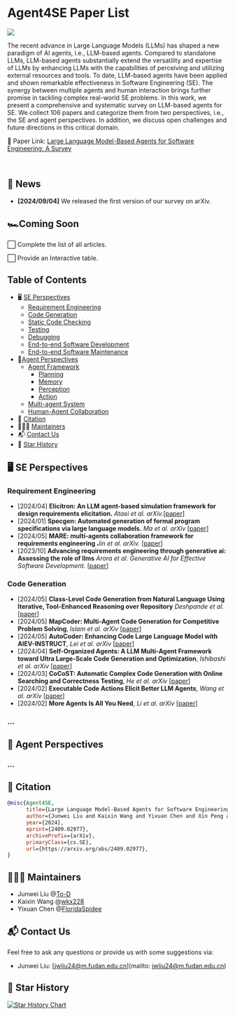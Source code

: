 # Agent4SE Paper List

<p>
<a href="http://arxiv.org/pdf/2409.02977"><img src='https://img.shields.io/badge/ArXiv-Paper-purple'/></a> 
</p>

The recent advance in Large Language Models (LLMs) has shaped a new paradigm of AI agents, i.e., LLM-based agents. Compared to standalone LLMs, LLM-based agents substantially extend the versatility and expertise of LLMs by enhancing LLMs with the capabilities of perceiving and utilizing external resources and tools. To date, LLM-based agents have been applied and shown remarkable effectiveness in Software Engineering (SE). The synergy between multiple agents and human interaction brings further promise in tackling complex real-world SE problems. In this work, we present a comprehensive and systematic survey on LLM-based agents for SE. We collect 106 papers and categorize them from two perspectives, i.e., the SE and agent perspectives. In addition, we discuss open challenges and future directions in this critical domain.

:page_facing_up: Paper Link: [Large Language Model-Based Agents for Software Engineering: A Survey](http://arxiv.org/pdf/2409.02977)

<br/>



## :newspaper: News

* **[2024/09/04]**  We released the first version of our survey on arXiv.



## 🏎️Coming Soon

⬜ Complete the list of all articles.

⬜ Provide an Interactive table.




## Table of Contents

* 🖥️ [SE Perspectives](#-se-perspectives)
  * [Requirement Engineering](#-requirement-engineering)
  * [Code Generation](#-code-generation)
  * [Static Code Checking](#-static-checking)
  * [Testing](#-software-testing)
  * [Debugging](#-debugging)
  * [End-to-end Software Development](#-end-to-end-software-development)
  * [End-to-end Software Maintenance](#-end-to-end-software-maintenance)
* 🤖[Agent Perspectives](#-agent-perspectives)
  * [Agent Framework](#-agent-framework)
    * [Planning](#-planning)
    * [Memory](#-memory)
    * [Perception](#-perception)
    * [Action](#-action)
  * [Multi-agent System](#-multi-agent-system)
  * [Human-Agent Collaboration](#-human-agent-collaboration)
* 📝 [Citation](#-citation)
* 👨🏻‍💻 [Maintainers](#-maintainers)
* 📬 [Contact Us](#-contact-us)
* 🌟 [Star History](#-star-history)



## 🖥️ SE Perspectives

### Requirement Engineering

* [2024/04] **Elicitron: An LLM agent-based simulation framework for design requirements elicitation.** *Ataei et al. arXiv.*[[paper](https://arxiv.org/pdf/2404.16045)]
* [2024/01] **Specgen: Automated generation of formal program specifications via large language models.** *Ma et al. arXiv* [[paper](https://arxiv.org/pdf/2401.08807)]
* [2024/05] **MARE: multi-agents collaboration framework for requirements engineering** *Jin et al. arXiv.* [[paper](https://arxiv.org/pdf/2405.03256)]
* [2023/10] **Advancing requirements engineering through generative ai: Assessing the role of llms** *Arora et al. Generative AI for Effective Software Development.* [[paper](https://arxiv.org/pdf/2310.13976)]



### Code Generation

* [2024/05] **Class-Level Code Generation from Natural Language Using Iterative, Tool-Enhanced Reasoning over Repository** *Deshpande et al.*[[paper](https://arxiv.org/pdf/2405.01573)]
* [2024/05] **MapCoder: Multi-Agent Code Generation for Competitive Problem Solving**, *Islam et al. arXiv* [[paper](https://arxiv.org/pdf/2405.11403)]
* [2024/05]  **AutoCoder: Enhancing Code Large Language Model with AIEV-INSTRUCT**, *Lei et al. arXiv* [[paper](https://arxiv.org/pdf/2405.14906)]
* [2024/04] **Self-Organized Agents: A LLM Multi-Agent Framework toward Ultra Large-Scale Code Generation and Optimization**, *Ishibashi et al. arXiv* [[paper](https://arxiv.org/pdf/2404.02183)]
* [2024/03] **CoCoST: Automatic Complex Code Generation with Online Searching and Correctness Testing**, *He et al. arXiv* [[paper](https://arxiv.org/pdf/2403.13583)]
* [2024/02] **Executable Code Actions Elicit Better LLM Agents**, *Wang et al. arXiv* [[paper](https://arxiv.org/pdf/2402.01030)]
* [2024/02] **More Agents Is All You Need**, *Li et al. arXiv* [[paper](https://arxiv.org/pdf/2402.05120)]



### ... 



## 🤖 Agent Perspectives

### ...




## 📝 Citation

```bibtex
@misc{Agent4SE,
      title={Large Language Model-Based Agents for Software Engineering: A Survey}, 
      author={Junwei Liu and Kaixin Wang and Yixuan Chen and Xin Peng and Zhenpeng Chen and Lingming Zhang and Yiling Lou},
      year={2024},
      eprint={2409.02977},
      archivePrefix={arXiv},
      primaryClass={cs.SE},
      url={https://arxiv.org/abs/2409.02977}, 
}
```



## 👨🏻‍💻 Maintainers

- Junwei Liu @[To-D](https://github.com/To-D)
- Kaixin Wang @[wkx228](https://github.com/wkx228)
- Yixuan Chen @[FloridaSpidee](FloridaSpidee)



## 📬 Contact Us

Feel free to ask any questions  or provide us with some suggestions via:

* Junwei Liu: [jwliu24@m.fudan.edu.cn](mailto: jwliu24@m.fudan.edu.cn)



## 🌟 Star History

[![Star History Chart](https://api.star-history.com/svg?repos=FudanSELab/Agent4SE-Paper-List&type=Date)](https://star-history.com/#FudanSELab/Agent4SE-Paper-List&Date)
